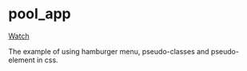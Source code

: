 # pool_app

[Watch](https://varvaraborodina.github.io/pool_app/)

The example of using hamburger menu, pseudo-classes and pseudo-element in css.
